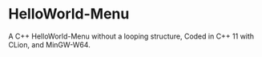 # HelloWorld-Menu

A C++ HelloWorld-Menu without a looping structure, Coded in C++ 11 with CLion, and MinGW-W64.